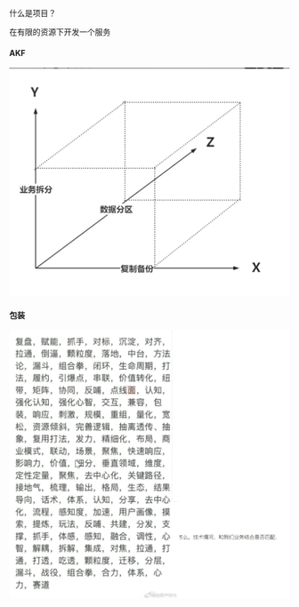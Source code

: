 什么是项目？

在有限的资源下开发一个服务



#### AKF

![image-20200924023324592](需求分析.assets/image-20200924023324592.png)

#### 包装

![包装](需求分析.assets/image-20200924034936207.png)